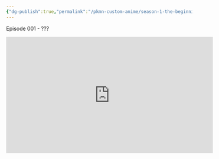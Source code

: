 ```yaml
---
{"dg-publish":true,"permalink":"/pkmn-custom-anime/season-1-the-beginning/","dgPassFrontmatter":true}
---
```


Episode 001 - ???
<iframe width="560" height="315" src="https://www.youtube.com/embed/dMJtnOd23nU?si=N4MmCVSA0Oi15mUi" title="YouTube video player" frameborder="0" allow="accelerometer; autoplay; clipboard-write; encrypted-media; gyroscope; picture-in-picture; web-share" referrerpolicy="strict-origin-when-cross-origin" allowfullscreen></iframe>
